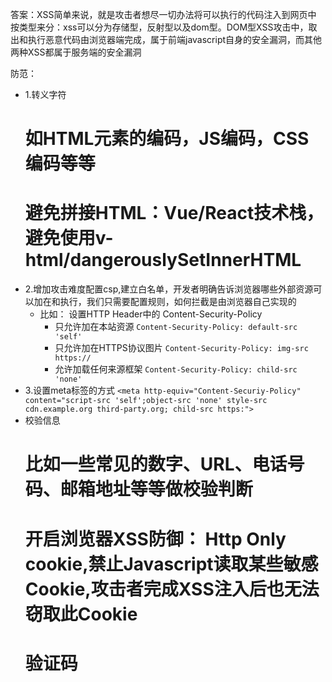 答案：XSS简单来说，就是攻击者想尽一切办法将可以执行的代码注入到网页中
按类型来分：xss可以分为存储型，反射型以及dom型。DOM型XSS攻击中，取出和执行恶意代码由浏览器端完成，属于前端javascript自身的安全漏洞，而其他两种XSS都属于服务端的安全漏洞

防范：
* 1.转义字符
  # 如HTML元素的编码，JS编码，CSS编码等等
  # 避免拼接HTML：Vue/React技术栈，避免使用v-html/dangerouslySetInnerHTML
* 2.增加攻击难度配置csp,建立白名单，开发者明确告诉浏览器哪些外部资源可以加在和执行，我们只需要配置规则，如何拦截是由浏览器自己实现的
  * 比如： 设置HTTP Header中的 Content-Security-Policy
    * 只允许加在本站资源 
        `Content-Security-Policy: default-src 'self'`
    * 只允许加在HTTPS协议图片
        `Content-Security-Policy: img-src https://`
    * 允许加载任何来源框架
        `Content-Security-Policy: child-src 'none'`
* 3.设置meta标签的方式
    `<meta http-equiv="Content-Securiy-Policy" content="script-src 'self';object-src 'none' style-src cdn.example.org third-party.org; child-src https:">
    `
* 校验信息
  # 比如一些常见的数字、URL、电话号码、邮箱地址等等做校验判断
  # 开启浏览器XSS防御： Http Only cookie,禁止Javascript读取某些敏感Cookie,攻击者完成XSS注入后也无法窃取此Cookie
  # 验证码